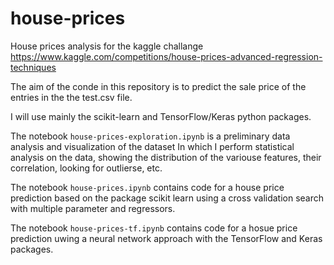 # house-prices

House prices analysis for the kaggle challange https://www.kaggle.com/competitions/house-prices-advanced-regression-techniques

The aim of the conde in this repository is to predict the sale price of the entries in the the test.csv file.

I will use mainly the scikit-learn and TensorFlow/Keras python packages.


The notebook `house-prices-exploration.ipynb` is a preliminary data analysis and visualization of the dataset In which I perform statistical analysis on the data, showing the distribution of the variouse features, their correlation, looking for outlierse, etc.

The notebook `house-prices.ipynb` contains code for a house price prediction based on the package scikit learn using a cross validation search with multiple parameter and regressors.

The notebook `house-prices-tf.ipynb` contains code for a hosue price prediction uwing a neural network approach with the TensorFlow and Keras packages.
